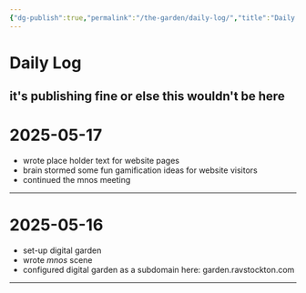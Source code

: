 ```yaml
---
{"dg-publish":true,"permalink":"/the-garden/daily-log/","title":"Daily Log","tags":["garden","timeline","dailylog"]}
---
```



# Daily Log


 it's publishing fine or else this wouldn't be here
---

# 2025-05-17

- wrote place holder text for website pages
- brain stormed some fun gamification ideas for website visitors
- continued the <span class="dg-hide">mnos</span> meeting



---

# 2025-05-16

- set-up digital garden
- wrote *mnos* scene
- configured digital garden as a subdomain here: garden.ravstockton.com

---

